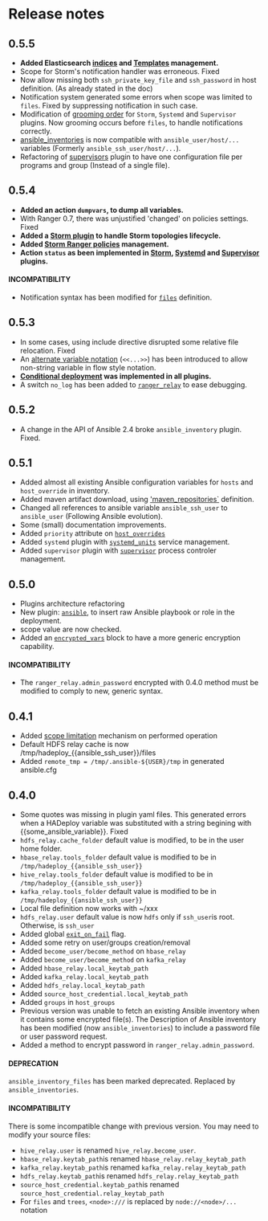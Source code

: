 # Release notes

## 0.5.5

- **Added Elasticsearch [indices](../plugins_reference/elastic/elasticsearch_indices) and [Templates](../plugins_reference/elastic/elasticsearch_templates) management.**
- Scope for Storm's notification handler was erroneous. Fixed
- Now allow missing both `ssh_private_key_file` and `ssh_password` in host definition. (As already stated in the doc)
- Notification system generated some errors when scope was limited to `files`. Fixed by suppressing notification in such case.
- Modification of [grooming order](./execution_order/) for `Storm`, `Systemd` and `Supervisor` plugins. Now grooming occurs before `files`, to handle notifications correctly.
- [ansible_inventories](../plugins_reference/ansible_inventories/ansible_inventories/) is now compatible with `ansible_user/host/...` variables (Formerly `ansible_ssh_user/host/...`).
- Refactoring of [supervisors](../plugins_reference/supervisor/supervisors/) plugin to have one configuration file per programs and group (Instead of a single file).

## 0.5.4

- **Added an action `dumpvars`, to dump all variables.**
- With Ranger 0.7, there was unjustified 'changed' on policies settings. Fixed
- **Added a [Storm plugin](../plugins_reference/storm/storm_overview) to handle Storm topologies lifecycle.**
- **Added [Storm Ranger policies](../plugins_reference/ranger/storm_ranger_policies) management.**
- **Action `status` as been implemented in [Storm](../plugins_reference/storm/storm_overview#actions-stopstart-and-status), 
[Systemd](../plugins_reference/systemd/systemd_units#actions-stop-start-and-status) and [Supervisor](../plugins_reference/supervisor/supervisor_overview#actions-stop-start-and-status) plugins.**

#### INCOMPATIBILITY

- Notification syntax has been modified for [`files`](../plugins_reference/files/files) definition.

## 0.5.3

- In some cases, using include directive disrupted some relative file relocation. Fixed
- An [alternate variable notation](../plugins_reference/core/vars/#alternate-notation) (`<<...>>`) has been introduced to allow non-string variable in flow style notation.
- **[Conditional deployment](./conditional_deployment) was implemented in all plugins.**
- A switch `no_log` has been added to [`ranger_relay`](../plugins_reference/ranger/ranger_relay) to ease debugging.

## 0.5.2

- A change in the API of Ansible 2.4 broke `ansible_inventory` plugin. Fixed.

## 0.5.1

- Added almost all existing Ansible configuration variables for `hosts` and `host_override` in inventory.
- Added maven artifact download, using ['maven_repositories`](../plugins_reference/files/maven_repositories) definition.
- Changed all references to ansible variable `ansible_ssh_user` to `ansible_user` (Following Ansible evolution).
- Some (small) documentation improvements.
- Added `priority` attribute on [`host_overrides`](../plugins_reference/inventory/host_overrides)
- Added `systemd` plugin with [`systemd_units`](../plugins_reference/systemd/systemd_units) service management.
- Added `supervisor` plugin with [`supervisor`](../plugins_reference/supervisor/supervisor_overview) process controler management.

## 0.5.0

- Plugins architecture refactoring
- New plugin: [`ansible`](../plugins_reference/ansible/ansible_overview), to insert raw Ansible playbook or role in the deployment.
- scope value are now checked.
- Added an [`encrypted_vars`](../plugins_reference/core/encrypted_vars) block to have a more generic encryption capability.

#### INCOMPATIBILITY

- The `ranger_relay.admin_password` encrypted with 0.4.0 method must be modified to comply to new, generic syntax.

## 0.4.1

- Added [scope limitation](./altering_scope) mechanism on performed operation
- Default HDFS relay cache is now /tmp/hadeploy_{{ansible_ssh_user}}/files
- Added `remote_tmp = /tmp/.ansible-${USER}/tmp` in generated ansible.cfg

## 0.4.0

- Some quotes was missing in plugin yaml files. This generated errors when a HADeploy variable was substituted with a string begining with {{some_ansible_variable}}. Fixed
- `hdfs_relay.cache_folder` default value is modified, to be in the user home folder.
- `hbase_relay.tools_folder` default value is modified to be in `/tmp/hadeploy_{{ansible_ssh_user}}`
- `hive_relay.tools_folder` default value is modified to be in `/tmp/hadeploy_{{ansible_ssh_user}}`
- `kafka_relay.tools_folder` default value is modified to be in `/tmp/hadeploy_{{ansible_ssh_user}}`
- Local file definition now works with ~/xxx
- `hdfs_relay.user` default value is now `hdfs` only if `ssh_user`is root. Otherwise, is `ssh_user`
- Added global [`exit_on_fail`](../plugins_reference/inventory/exit_on_fail) flag.
- Added some retry on user/groups creation/removal
- Added `become_user/become_method` on `hbase_relay`
- Added `become_user/become_method` on `kafka_relay`
- Added `hbase_relay.local_keytab_path`
- Added `kafka_relay.local_keytab_path`
- Added `hdfs_relay.local_keytab_path`
- Added `source_host_credential.local_keytab_path`
- Added `groups` in `host_groups`
- Previous version was unable to fetch an existing Ansible inventory when it contains some encrypted file(s). 
The Description of Ansible inventory has been modified (now `ansible_inventories`) to include a password file or user password request.
- Added a method to encrypt password in `ranger_relay.admin_password`.   

#### DEPRECATION

`ansible_inventory_files` has been marked deprecated. Replaced by `ansible_inventories`.

#### INCOMPATIBILITY

There is some incompatible change with previous version. You may need to modify your source files:

* `hive_relay.user` is renamed `hive_relay.become_user`.
* `hbase_relay.keytab_path`is renamed `hbase_relay.relay_keytab_path`
* `kafka_relay.keytab_path`is renamed `kafka_relay.relay_keytab_path`
* `hdfs_relay.keytab_path`is renamed `hdfs_relay.relay_keytab_path`
* `source_host_credential.keytab_path`is renamed `source_host_credential.relay_keytab_path`
* For `files` and `trees`, `<node>:///` is replaced by `node://<node>/...` notation

